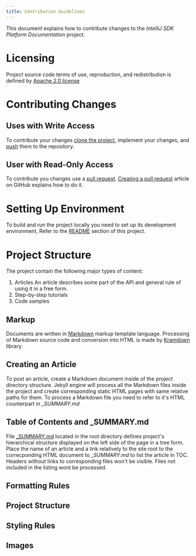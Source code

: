 ```yaml
---
title: Contribution Guidelines
---
```


This document explains how to contribute changes to the *IntelliJ SDK Platform Documentation* project.

# Licensing
Project source code terms of use, reproduction, and redistribution is defined by
[Apache 2.0 license](http://www.apache.org/licenses/LICENSE-2.0.html)

# Contributing Changes

## Uses with Write Access
To contribute your changes
[clone the project](https://help.github.com/articles/fetching-a-remote/),
implement your changes, and
[push](https://help.github.com/articles/pushing-to-a-remote/) them to the repository.


## User with Read-Only Access

To contribute you changes use a 
[pull request](https://help.github.com/articles/using-pull-requests/).
[Creating a pull request](https://help.github.com/articles/creating-a-pull-request/)
article on GitHub explains how to do it.

# Setting Up Environment
To build and run the project locally you need to set up its development environment,
Refer to the 
[README](https://github.com/JetBrains/intellij-sdk-docs/blob/master/README.md) 
section of this project.

# Project Structure
The project contain the following major types of content:
 
1.  Articles
    An article describes some part of the API and general rule of using it in a free form.
2.  Step-by-step tutorials
3.  Code samples



## Markup

Documents are written in 
[Markdown](https://en.wikipedia.org/wiki/Markdown) 
markup template language. 
Processing of Markdown source code and conversion into HTML is made by
[Kramdown](http://kramdown.gettalong.org/syntax.html) library.


## Creating an Article

To post an article, create a Markdown document inside of the project directory structure.
Jekyll engine will process all the Markdown files inside the project and create corresponding static HTML pages with same relative paths for them.
To process a Markdown file you need to refer to it's HTML counterpart in *\_SUMMARY.md*
             
## Table of Contents and \_SUMMARY.md

File 
[\_SUMMARY.md](https://github.com/JetBrains/intellij-sdk-docs/blob/master/_SUMMARY.md) 
located in the root directory defines project's hierarchical structure displayed on the left side of the page in a tree form.
Place the name of an article and a link relatively to the site root to the correcponding HTML document to *\_SUMMARY.md* to list the article in TOC.
Headers without links to corresponding files won't be visible. Files not included in the listing wont be processed. 

## Formatting Rules

## Project Structure

## Styling Rules

## Images




